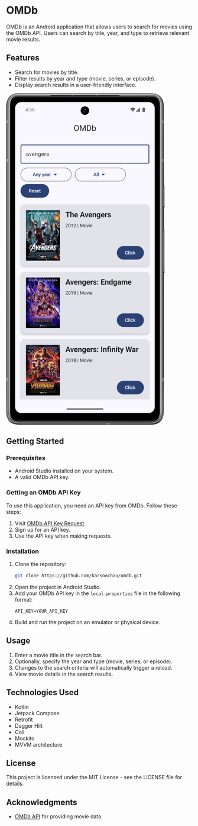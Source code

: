 # OMDb

OMDb is an Android application that allows users to search for movies using the OMDb API. Users can search by title, year, and type to retrieve relevant movie results.

## Features
- Search for movies by title.
- Filter results by year and type (movie, series, or episode).
- Display search results in a user-friendly interface.

![Alt text](assets/screenshot.png)

## Getting Started
### Prerequisites
- Android Studio installed on your system.
- A valid OMDb API key.

### Getting an OMDb API Key
To use this application, you need an API key from OMDb. Follow these steps:
1. Visit [OMDb API Key Request](https://www.omdbapi.com/apikey.aspx)
2. Sign up for an API key.
3. Use the API key when making requests.

### Installation
1. Clone the repository:
   ```sh
   git clone https://github.com/karsonchau/omdb.git
   ```
2. Open the project in Android Studio.
3. Add your OMDb API key in the `local.properties` file in the following format:
   ```
   API_KEY=YOUR_API_KEY
   ```
4. Build and run the project on an emulator or physical device.

## Usage
1. Enter a movie title in the search bar.
2. Optionally, specify the year and type (movie, series, or episode).
3. Changes to the search criteria will automatically trigger a reload.
4. View movie details in the search results.

## Technologies Used
- Kotlin
- Jetpack Compose
- Retrofit
- Dagger Hilt
- Coil
- Mockito
- MVVM architecture

## License
This project is licensed under the MIT License - see the LICENSE file for details.

## Acknowledgments
- [OMDb API](https://www.omdbapi.com/) for providing movie data.


